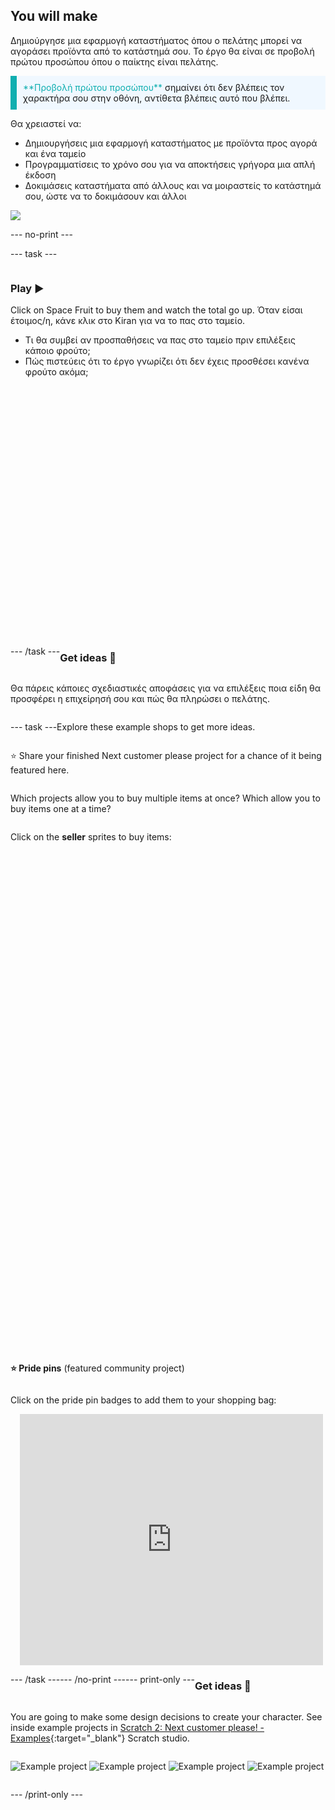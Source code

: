 ## You will make

Δημιούργησε μια εφαρμογή καταστήματος όπου ο πελάτης μπορεί να αγοράσει προϊόντα από το κατάστημά σου. Το έργο θα είναι σε προβολή πρώτου προσώπου όπου ο παίκτης είναι πελάτης.

<p style="border-left: solid; border-width:10px; border-color: #0faeb0; background-color: aliceblue; padding: 10px;">
<span style="color: #0faeb0">**Προβολή πρώτου προσώπου**</span> σημαίνει ότι δεν βλέπεις τον χαρακτήρα σου στην οθόνη, αντίθετα βλέπεις αυτό που βλέπει.
</p>

Θα χρειαστεί να:
+ Δημιουργήσεις μια εφαρμογή καταστήματος με προϊόντα προς αγορά και ένα ταμείο
+ Προγραμματίσεις το χρόνο σου για να αποκτήσεις γρήγορα μια απλή έκδοση
+ Δοκιμάσεις καταστήματα από άλλους και να μοιραστείς το κατάστημά σου, ώστε να το δοκιμάσουν και άλλοι

![](images/example-strip.png)

--- no-print ---

--- task ---

<div style="display: flex; flex-wrap: wrap">
<div style="flex-basis: 175px; flex-grow: 1">  

### Play ▶️ 

Click on Space Fruit to buy them and watch the total go up. Όταν είσαι έτοιμος/η, κάνε κλικ στο Kiran για να το πας στο ταμείο. 

+ Τι θα συμβεί αν προσπαθήσεις να πας στο ταμείο πριν επιλέξεις κάποιο φρούτο; 
+ Πώς πιστεύεις ότι το έργο γνωρίζει ότι δεν έχεις προσθέσει κανένα φρούτο ακόμα;

</div>
<div>
<div class="scratch-preview" style="margin-left: 15px;">
  <iframe allowtransparency="true" width="485" height="402" src="" frameborder="0"></iframe>
</div>
</div>

--- /task ---

### Get ideas 💭

Θα πάρεις κάποιες σχεδιαστικές αποφάσεις για να επιλέξεις ποια είδη θα προσφέρει η επιχείρησή σου και πώς θα πληρώσει ο πελάτης.

--- task ---

Explore these example shops to get more ideas.

⭐ Share your finished Next customer please project for a chance of it being featured here.

Which projects allow you to buy multiple items at once? Which allow you to buy items one at a time?

Click on the **seller** sprites to buy items:
<div class="scratch-preview" style="margin-left: 15px;">
  <iframe allowtransparency="true" width="485" height="402" src="" frameborder="0"></iframe>
</div>
<div class="scratch-preview" style="margin-left: 15px;">
  <iframe allowtransparency="true" width="485" height="402" src="" frameborder="0"></iframe>
</div>

**⭐ Pride pins** (featured community project)

Click on the pride pin badges to add them to your shopping bag:

<div class="scratch-preview" style="margin-left: 15px;">
  <iframe allowtransparency="true" width="485" height="402" src="https://scratch.mit.edu/projects/embed/750787529/?autostart=false" frameborder="0"></iframe>
</div>

--- /task ---

--- /no-print ---

--- print-only ---

### Get ideas 💭

You are going to make some design decisions to create your character. See inside example projects in [Scratch 2: Next customer please! - Examples](https://scratch.mit.edu/studios/29611454/){:target="_blank"} Scratch studio.

![Example project](images/fruit.png) ![Example project](images/tshirt.png) ![Example project](images/icecream.png) ![Example project](images/vending.png)

--- /print-only ---


